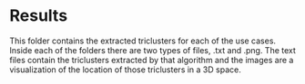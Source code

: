 # Results

This folder contains the extracted triclusters for each of the use cases. Inside each of the folders there are two types of files, .txt and .png. The text files contain the triclusters extracted by that algorithm and the images are a visualization of the location of those triclusters in a 3D space.